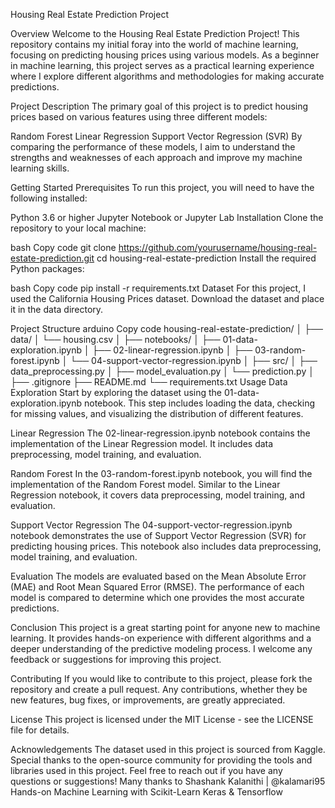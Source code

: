 Housing Real Estate Prediction Project

Overview
Welcome to the Housing Real Estate Prediction Project! This repository contains my initial foray into the world of machine learning, focusing on predicting housing prices using various models. As a beginner in machine learning, this project serves as a practical learning experience where I explore different algorithms and methodologies for making accurate predictions.

Project Description
The primary goal of this project is to predict housing prices based on various features using three different models:

Random Forest
Linear Regression
Support Vector Regression (SVR)
By comparing the performance of these models, I aim to understand the strengths and weaknesses of each approach and improve my machine learning skills.

Getting Started
Prerequisites
To run this project, you will need to have the following installed:

Python 3.6 or higher
Jupyter Notebook or Jupyter Lab
Installation
Clone the repository to your local machine:

bash
Copy code
git clone https://github.com/yourusername/housing-real-estate-prediction.git
cd housing-real-estate-prediction
Install the required Python packages:

bash
Copy code
pip install -r requirements.txt
Dataset
For this project, I used the California Housing Prices dataset. Download the dataset and place it in the data directory.

Project Structure
arduino
Copy code
housing-real-estate-prediction/
│
├── data/
│   └── housing.csv
│
├── notebooks/
│   ├── 01-data-exploration.ipynb
│   ├── 02-linear-regression.ipynb
│   ├── 03-random-forest.ipynb
│   └── 04-support-vector-regression.ipynb
│
├── src/
│   ├── data_preprocessing.py
│   ├── model_evaluation.py
│   └── prediction.py
│
├── .gitignore
├── README.md
└── requirements.txt
Usage
Data Exploration
Start by exploring the dataset using the 01-data-exploration.ipynb notebook. This step includes loading the data, checking for missing values, and visualizing the distribution of different features.

Linear Regression
The 02-linear-regression.ipynb notebook contains the implementation of the Linear Regression model. It includes data preprocessing, model training, and evaluation.

Random Forest
In the 03-random-forest.ipynb notebook, you will find the implementation of the Random Forest model. Similar to the Linear Regression notebook, it covers data preprocessing, model training, and evaluation.

Support Vector Regression
The 04-support-vector-regression.ipynb notebook demonstrates the use of Support Vector Regression (SVR) for predicting housing prices. This notebook also includes data preprocessing, model training, and evaluation.

Evaluation
The models are evaluated based on the Mean Absolute Error (MAE) and Root Mean Squared Error (RMSE). The performance of each model is compared to determine which one provides the most accurate predictions.

Conclusion
This project is a great starting point for anyone new to machine learning. It provides hands-on experience with different algorithms and a deeper understanding of the predictive modeling process. I welcome any feedback or suggestions for improving this project.

Contributing
If you would like to contribute to this project, please fork the repository and create a pull request. Any contributions, whether they be new features, bug fixes, or improvements, are greatly appreciated.

License
This project is licensed under the MIT License - see the LICENSE file for details.

Acknowledgements
The dataset used in this project is sourced from Kaggle.
Special thanks to the open-source community for providing the tools and libraries used in this project.
Feel free to reach out if you have any questions or suggestions!
Many thanks to 
Shashank Kalanithi | @kalamari95
Hands-on Machine Learning with Scikit-Learn Keras & Tensorflow
